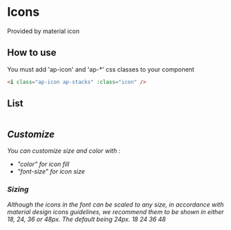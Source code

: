

# Icons

Provided by material icon

## How to use

You must add 'ap-icon' and 'ap-*' css classes to your component
```html
<i class="ap-icon ap-stacks" :class="icon" />
```

## List

<div class="iconContainer">
<copyContainer  v-for="icon in iconsList">
    <i class="ap-icon" :class="icon" />
</copyContainer >
</div>

## Customize

*You can customize size and color with :*

- "color" for icon fill
- "font-size" for icon size

<copyContainer >
    <i class="ap-icon ap-stacks"  :style="{ 'color': 'red'}"/>
</copyContainer >
<copyContainer>
    <i class="ap-icon ap-stacks"  :style="{ 'color': '#CCCCCC'}"/>
</copyContainer >
<copyContainer>
    <i class="ap-icon ap-stacks"  :style="{ 'color': 'var(--color-blue)'}"/>
</copyContainer >

### Sizing

Although the icons in the font can be scaled to any size, in accordance with material design icons guidelines, we recommend them to be shown in either 18, 24, 36 or 48px. The default being 24px.
<copyContainer :copyContent="'var(--icon-sm)'">
    <i class="ap-icon ap-stacks"  :style="{ 'fontSize': 'var(--icon-sm)'}"/>
    18
</copyContainer >
<copyContainer :copyContent="'var(--icon-md)'">
    <i class="ap-icon ap-stacks"  :style="{ 'fontSize': 'var(--icon-md)'}"/>
    24
</copyContainer >
<copyContainer :copyContent="'var(--icon-lg)'">
    <i class="ap-icon ap-stacks"  :style="{ 'fontSize': 'var(--icon-lg)'}"/>
    36
</copyContainer >
<copyContainer :copyContent="'var(--icon-xl)'">
    <i class="ap-icon ap-stacks"  :style="{ 'fontSize': 'var(--icon-xl)'}"/>
    48
</copyContainer >

<style>
    .iconContainer{
        display: grid;
        grid-template-columns: 1fr 1fr ;
        grid-template-columns: 1fr 1fr  1fr;
        column-gap: 15px;
    }
</style>
<script setup>

const iconsList = [
    "ap-trash",
    "ap-update",
    "ap-edit",
    "ap-palet",
    "ap-zoom-in",
    "ap-zoom-out",
    "ap-zoom-in2",
    "ap-zoom-out2",
    "ap-shuffle",
    "ap-fullscren-close",
    "ap-fullscren-open",
    "ap-scale",
    "ap-unscale",
    "ap-lock",
    "ap-lock-open",
    "ap-align-left",
    "ap-align-center",
    "ap-align-right",
    "ap-align-justify",
    "ap-logout",
    "ap-login",
    "ap-align-vertical-bottom",
    "ap-align-vertical-top",
    "ap-align-vertical-center",
    "ap-align-horizontal-left",
    "ap-align-horizontal-right",
    "ap-align-horizontal-center",
    "ap-chevron-bottom",
    "ap-chevron-left",
    "ap-chevron-right",
    "ap-chevron-top",
    "ap-first-page",
    "ap-last-page",
    "ap-bold",
    "ap-italic",
    "ap-underlined",
    "ap-close",
    "ap-search",
    "ap-add",
    "ap-download",
    "ap-image",
    "ap-transform",
    "ap-settings",
    "ap-stacks",
    "ap-copy",
    "ap-magnet",
    "ap-logo",
    "ap-rotate",
    "ap-warp",
    "ap-resize",
    "ap-view",
    "ap-select",
    "ap-text",
    "ap-settings2",
    "ap-pen",
    "ap-duplicate",
    "ap-tag",
    "ap-trash2",
    "ap-page",
    "ap-squares",
    ];
</script>